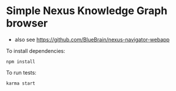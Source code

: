 # Simple Nexus Knowledge Graph browser

- also see https://github.com/BlueBrain/nexus-navigator-webapp


To install dependencies:

    npm install

To run tests:

    karma start